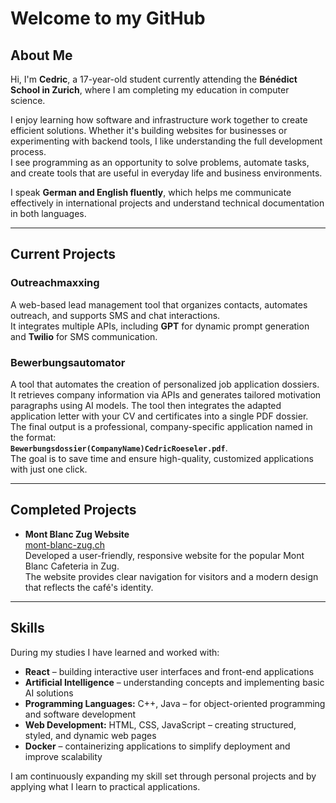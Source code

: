 # Welcome to my GitHub

## About Me

Hi, I'm **Cedric**, a 17-year-old student currently attending the **Bénédict School in Zurich**, where I am completing my education in computer science.

I enjoy learning how software and infrastructure work together to create efficient solutions. Whether it's building websites for businesses or experimenting with backend tools, I like understanding the full development process.  
I see programming as an opportunity to solve problems, automate tasks, and create tools that are useful in everyday life and business environments.

I speak **German and English fluently**, which helps me communicate effectively in international projects and understand technical documentation in both languages.

---

## Current Projects

### Outreachmaxxing  
A web-based lead management tool that organizes contacts, automates outreach, and supports SMS and chat interactions.  
It integrates multiple APIs, including **GPT** for dynamic prompt generation and **Twilio** for SMS communication.

### Bewerbungsautomator  
A tool that automates the creation of personalized job application dossiers.  
It retrieves company information via APIs and generates tailored motivation paragraphs using AI models. The tool then integrates the adapted application letter with your CV and certificates into a single PDF dossier.  
The final output is a professional, company-specific application named in the format:  
**`Bewerbungsdossier(CompanyName)CedricRoeseler.pdf`**.  
The goal is to save time and ensure high-quality, customized applications with just one click.

---

## Completed Projects

- **Mont Blanc Zug Website**  
  [mont-blanc-zug.ch](https://mont-blanc-zug.ch)  
  Developed a user-friendly, responsive website for the popular Mont Blanc Cafeteria in Zug.  
  The website provides clear navigation for visitors and a modern design that reflects the café's identity.

---

## Skills

During my studies I have learned and worked with:

- **React** – building interactive user interfaces and front-end applications  
- **Artificial Intelligence** – understanding concepts and implementing basic AI solutions  
- **Programming Languages:** C++, Java – for object-oriented programming and software development  
- **Web Development:** HTML, CSS, JavaScript – creating structured, styled, and dynamic web pages  
- **Docker** – containerizing applications to simplify deployment and improve scalability  

I am continuously expanding my skill set through personal projects and by applying what I learn to practical applications.
